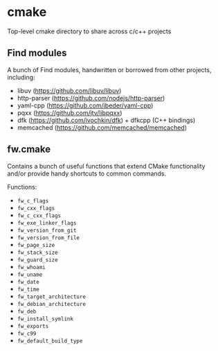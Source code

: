 # cmake
Top-level cmake directory to share across c/c++ projects

## Find modules
A bunch of Find modules, handwritten or borrowed from other projects, including:

* libuv (https://github.com/libuv/libuv)
* http-parser (https://github.com/nodejs/http-parser)
* yaml-cpp (https://github.com/jbeder/yaml-cpp)
* pqxx (https://github.com/jtv/libpqxx)
* dfk (https://github.com/ivochkin/dfk) + dfkcpp (C++ bindings)
* memcached (https://github.com/memcached/memcached)

## fw.cmake
Contains a bunch of useful functions that extend CMake functionality and/or provide handy shortcuts to common commands.

Functions:

* `fw_c_flags`
* `fw_cxx_flags`
* `fw_c_cxx_flags`
* `fw_exe_linker_flags`
* `fw_version_from_git`
* `fw_version_from_file`
* `fw_page_size`
* `fw_stack_size`
* `fw_guard_size`
* `fw_whoami`
* `fw_uname`
* `fw_date`
* `fw_time`
* `fw_target_architecture`
* `fw_debian_architecture`
* `fw_deb`
* `fw_install_symlink`
* `fw_exports`
* `fw_c99`
* `fw_default_build_type`